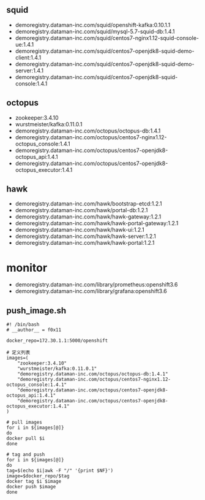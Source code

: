 ## squid
* demoregistry.dataman-inc.com/squid/openshift-kafka:0.10.1.1
* demoregistry.dataman-inc.com/squid/mysql-5.7-squid-db:1.4.1
* demoregistry.dataman-inc.com/squid/centos7-nginx1.12-squid-console-ue:1.4.1
* demoregistry.dataman-inc.com/squid/centos7-openjdk8-squid-demo-client:1.4.1
* demoregistry.dataman-inc.com/squid/centos7-openjdk8-squid-demo-server:1.4.1
* demoregistry.dataman-inc.com/squid/centos7-openjdk8-squid-console:1.4.1
 
## octopus
* zookeeper:3.4.10
* wurstmeister/kafka:0.11.0.1
* demoregistry.dataman-inc.com/octopus/octopus-db:1.4.1
* demoregistry.dataman-inc.com/octopus/centos7-nginx1.12-octopus_console:1.4.1
* demoregistry.dataman-inc.com/octopus/centos7-openjdk8-octopus_api:1.4.1
* demoregistry.dataman-inc.com/octopus/centos7-openjdk8-octopus_executor:1.4.1

## hawk
* demoregistry.dataman-inc.com/hawk/bootstrap-etcd:1.2.1
* demoregistry.dataman-inc.com/hawk/portal-db:1.2.1
* demoregistry.dataman-inc.com/hawk/hawk-gateway:1.2.1
* demoregistry.dataman-inc.com/hawk/hawk-portal-gateway:1.2.1
* demoregistry.dataman-inc.com/hawk/hawk-ui:1.2.1
* demoregistry.dataman-inc.com/hawk/hawk-server:1.2.1
* demoregistry.dataman-inc.com/hawk/hawk-portal:1.2.1


# monitor
* demoregistry.dataman-inc.com/library/prometheus:openshift3.6
* demoregistry.dataman-inc.com/library/grafana:openshift3.6


## push_image.sh

```
#! /bin/bash
# __author__ = f0x11

docker_repo=172.30.1.1:5000/openshift

# 定义列表
images=(
    "zookeeper:3.4.10"
    "wurstmeister/kafka:0.11.0.1"
    "demoregistry.dataman-inc.com/octopus/octopus-db:1.4.1"
    "demoregistry.dataman-inc.com/octopus/centos7-nginx1.12-octopus_console:1.4.1"
    "demoregistry.dataman-inc.com/octopus/centos7-openjdk8-octopus_api:1.4.1"
    "demoregistry.dataman-inc.com/octopus/centos7-openjdk8-octopus_executor:1.4.1"
)

# pull images
for i in ${images[@]}
do
docker pull $i
done

# tag and push
for i in ${images[@]}
do
tag=$(echo $i|awk -F "/" '{print $NF}')
image=$docker_repo/$tag
docker tag $i $image
docker push $image
done
```
